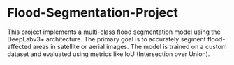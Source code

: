 # Flood-Segmentation-Project
This project implements a multi-class flood segmentation model using the DeepLabv3+ architecture. The primary goal is to accurately segment flood-affected areas in satellite or aerial images. The model is trained on a custom dataset and evaluated using metrics like IoU (Intersection over Union).
